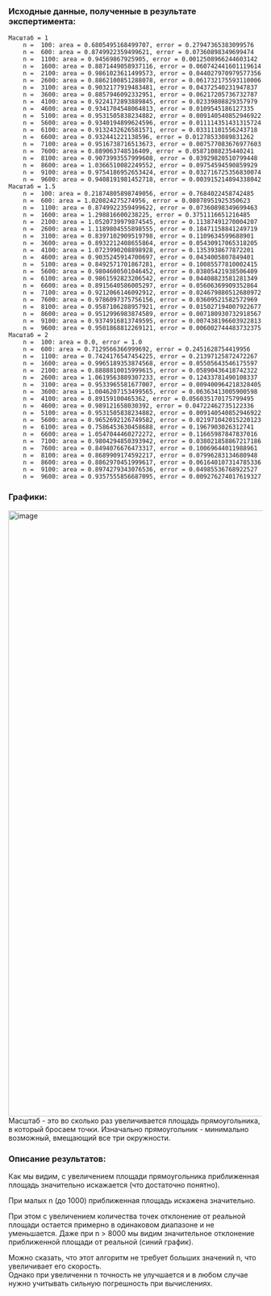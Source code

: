 ### Исходные данные, полученные в результате экспертимента: 

```
Масштаб = 1
	n =  100: area = 0.6805495168499707, error = 0.27947365383099576
	n =  600: area = 0.8749922359499621, error = 0.07360898349699474
	n =  1100: area = 0.94569867925905, error = 0.0012508966244603142
	n =  1600: area = 0.8871449058937116, error = 0.060742441601119614
	n =  2100: area = 0.9861023611499573, error = 0.044027970979577356
	n =  2600: area = 0.8862100851288078, error = 0.061732175593110006
	n =  3100: area = 0.9032177919483481, error = 0.04372540231947837
	n =  3600: area = 0.8857946092332951, error = 0.06217205736732787
	n =  4100: area = 0.9224172893889845, error = 0.02339808829357979
	n =  4600: area = 0.9341704548064813, error = 0.0109545186127335
	n =  5100: area = 0.9531505838234882, error = 0.009140540852946922
	n =  5600: area = 0.9340194899624596, error = 0.011114351431315724
	n =  6100: area = 0.9132432626581571, error = 0.03311101556243718
	n =  6600: area = 0.932441221138596, error = 0.01278533089831262
	n =  7100: area = 0.9516738716513673, error = 0.007577083676977603
	n =  7600: area = 0.889063748516409, error = 0.05871088235440241
	n =  8100: area = 0.9073993557999608, error = 0.03929820510799448
	n =  8600: area = 1.0366510082249552, error = 0.09754594590859929
	n =  9100: area = 0.9754186952653424, error = 0.032716725356830074
	n =  9600: area = 0.9408191981452718, error = 0.003915214894338042
Масштаб = 1.5
	n =  100: area = 0.21874805898749056, error = 0.7684022458742485
	n =  600: area = 1.020824275274956, error = 0.08078951925350623
	n =  1100: area = 0.8749922359499622, error = 0.07360898349699463
	n =  1600: area = 1.298816600238225, error = 0.3751116651216485
	n =  2100: area = 1.0520739979874545, error = 0.11387491270004207
	n =  2600: area = 1.1189804555898555, error = 0.18471158841249719
	n =  3100: area = 0.8397102909519798, error = 0.1109634599688901
	n =  3600: area = 0.8932212408655864, error = 0.05430917065318205
	n =  4100: area = 1.0723990208898928, error = 0.1353938677872201
	n =  4600: area = 0.9035245914700697, error = 0.0434005807849401
	n =  5100: area = 0.8492571701867281, error = 0.10085577810002415
	n =  5600: area = 0.9804600501046452, error = 0.03805421938506409
	n =  6100: area = 0.9861592823206542, error = 0.04408823581281349
	n =  6600: area = 0.8915640586005297, error = 0.05606369909352864
	n =  7100: area = 0.9212066146092912, error = 0.024679880512680972
	n =  7600: area = 0.9786097375756156, error = 0.03609521582572969
	n =  8100: area = 0.9587106288957921, error = 0.015027194007922677
	n =  8600: area = 0.9512996983874589, error = 0.007180930732918567
	n =  9100: area = 0.9374916813749595, error = 0.007438196603922813
	n =  9600: area = 0.9501868812269121, error = 0.006002744483732375
Масштаб = 2
	n =  100: area = 0.0, error = 1.0
	n =  600: area = 0.7129566366999692, error = 0.2451628754419956
	n =  1100: area = 0.7424176547454225, error = 0.21397125872472267
	n =  1600: area = 0.9965189353874568, error = 0.05505643546175597
	n =  2100: area = 0.8888810015999615, error = 0.05890436418742322
	n =  2600: area = 1.0619563889307233, error = 0.12433781490108337
	n =  3100: area = 0.9533965581677007, error = 0.009400964218328405
	n =  3600: area = 1.0046207153499565, error = 0.06363413005900598
	n =  4100: area = 0.89159100465362, error = 0.056035170175799495
	n =  4600: area = 0.989121658030392, error = 0.04722462735122336
	n =  5100: area = 0.9531505838234882, error = 0.009140540852946922
	n =  5600: area = 0.9652692126749582, error = 0.021971042015220123
	n =  6100: area = 0.7586453630458688, error = 0.1967903026312741
	n =  6600: area = 1.0547044460272272, error = 0.11665987847837016
	n =  7100: area = 0.9804294850393942, error = 0.038021858867217186
	n =  7600: area = 0.8494076676473317, error = 0.10069644011988961
	n =  8100: area = 0.8689909174592217, error = 0.07996283134680948
	n =  8600: area = 0.8862970451999617, error = 0.061640107314785336
	n =  9100: area = 0.8974279343076536, error = 0.04985536768922527
	n =  9600: area = 0.9357555856687095, error = 0.009276274017619327
```

### Графики: 

<img width="1199" alt="image" src="https://github.com/user-attachments/assets/713e9aa0-4852-4a7a-a479-d2b0bcf5b3b0">
Масштаб - это во сколько раз увеличивается площадь прямоугольника, в который бросаем точки.  
Изначально прямоугольник - минимально возможный, вмещающий все три окружности. 

### Описание результатов: 

Как мы видим, с увеличением площади прямоугольника приближенная площадь значительно искажается (что достаточно понятно).

При малых n (до 1000) приближенная площадь искажена значительно. 

При этом с увеличением количества точек отклонение от реальной площади остается примерно в одинаковом диапазоне и не уменьшается. 
Даже при n > 8000 мы видим значительное отклонение приближенной площади от реальной (синий график). 

Можно сказать, что этот алгоритм не требует больших значений n, что увеличивает его скорость.  
Однако при увеличенни n точность не улучшается и в любом случае нужно учитывать сильную погрешность при вычислениях.
